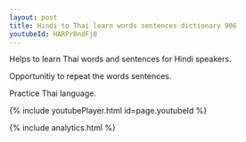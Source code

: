```yaml
---
layout: post
title: Hindi to Thai learn words sentences dictionary 906 
youtubeId: HARPr8ndFj0
---
```

 
 
Helps to learn Thai words and sentences for Hindi speakers.

Opportunitiy to repeat the words sentences. 

Practice Thai language. 
 
{% include youtubePlayer.html id=page.youtubeId %}
 
 
{% include analytics.html %}